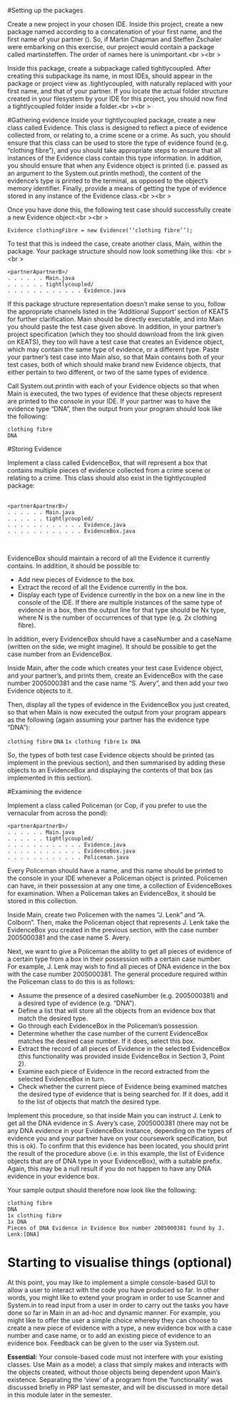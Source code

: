 #Setting up the packages

Create a new project in your chosen IDE. Inside this project, create a new package named
according to a concatenation of your first name, and the first name of your partner
(<partnerApartnerB>). So, if Martin Chapman and Steffen Zschaler were embarking
on this exercise, our project would contain a package called martinsteffen. The order of
names here is unimportant.<br \><br \>

Inside this package, create a subpackage called tightlycoupled. After creating this subpackage
its name, in most IDEs, should appear in the package or project view as <partnerApartnerB>
.tightlycoupled, with <partnerApartnerB> naturally replaced with your first name, and
that of your partner. If you locate the actual folder structure created in your filesystem
by your IDE for this project, you should now find a tightlycoupled folder inside a
<partnerApartnerB> folder.<br \><br \>

#Gathering evidence
Inside your tightlycoupled package, create a new class called Evidence. This class is designed
to reflect a piece of evidence collected from, or relating to, a crime scene or a crime.
As such, you should ensure that this class can be used to store the type of evidence found
(e.g. “clothing fibre”), and you should take appropriate steps to ensure that all instances of
the Evidence class contain this type information. In addition, you should ensure that when
any Evidence object is printed (i.e. passed as an argument to the System.out.println
method), the content of the evidence’s type is printed to the terminal, as opposed to the
object’s memory identifier. Finally, provide a means of getting the type of evidence stored
in any instance of the Evidence class.<br \><br \>

Once you have done this, the following test case should successfully create a new Evidence
object:<br \><br \>

`Evidence clothingFibre = new Evidence(‘‘clothing fibre’’);`

To test that this is indeed the case, create another class, Main, within the <partnerApartnerB>
package. Your package structure should now look something like this:
<br \><br \>

`<partnerApartnerB>/`<br />
`. . . . . . Main.java`<br />
`. . . . . . tightlycoupled/`<br />
`. . . . . . . . . . . . Evidence.java`<br />

If this package structure representation doesn’t make sense to you, follow the appropriate
channels listed in the ‘Additional Support’ section of KEATS for further clarification.
Main should be directly executable, and into Main you should paste the test case given
above. In addition, in your partner’s project specification (which they too should download
from the link given on KEATS), they too will have a test case that creates an Evidence
object, which may contain the same type of evidence, or a different type. Paste your partner’s
test case into Main also, so that Main contains both of your test cases, both of which
should make brand new Evidence objects, that either pertain to two different, or two of
the same types of evidence.

Call System.out.println with each of your Evidence objects so that when Main is executed,
the two types of evidence that these objects represent are printed to the console
in your IDE. If your partner was to have the evidence type “DNA”, then the output from
your program should look like the following:

`clothing fibre`<br />
`DNA`<br />

#Storing Evidence

Implement a class called EvidenceBox, that will represent a box that contains multiple
pieces of evidence collected from a crime scene or relating to a crime. This class should
also exist in the tightlycoupled package:<br/><br/>


`<partnerApartnerB>/`<br />
`. . . . . . Main.java`<br />
`. . . . . . tightlycoupled/`<br />
`. . . . . . . . . . . . Evidence.java`<br />
`. . . . . . . . . . . . EvidenceBox.java`<br />

<br />

EvidenceBox should maintain a record of all the Evidence it currently contains. In addition,
it should be possible to:

- Add new pieces of Evidence to the box.
- Extract the record of all the Evidence currently in the box.
- Display each type of Evidence currently in the box on a new line in the console of
the IDE. If there are multiple instances of the same type of evidence in a box, then
the output line for that type should be Nx type, where N is the number of occurrences
of that type (e.g. 2x clothing fibre).<br />

In addition, every EvidenceBox should have a caseNumber and a caseName (written on
the side, we might imagine). It should be possible to get the case number from an
EvidenceBox.<br />

Inside Main, after the code which creates your test case Evidence object, and your partner’s,
and prints them, create an EvidenceBox with the case number 2005000381 and the
case name “S. Avery”, and then add your two Evidence objects to it.<br />

Then, display all the types of evidence in the EvidenceBox you just created, so that
when Main is now executed the output from your program appears as the following (again
assuming your partner has the evidence type “DNA”):<br />

`clothing fibre`
`DNA`
`1x clothing fibre`
`1x DNA`
<br />

So, the types of both test case Evidence objects should be printed (as implement in the
previous section), and then summarised by adding these objects to an EvidenceBox and
displaying the contents of that box (as implemented in this section).

#Examining the evidence

Implement a class called Policeman (or Cop, if you prefer to use the vernacular from across
the pond):<br />

`<partnerApartnerB>/`<br />
`. . . . . . Main.java`<br />
`. . . . . . tightlycoupled/`<br />
`. . . . . . . . . . . . Evidence.java`<br />
`. . . . . . . . . . . . EvidenceBox.java`<br />
`. . . . . . . . . . . . Policeman.java`<br />

Every Policeman should have a name, and this name should be printed to the console in
your IDE whenever a Policeman object is printed.
Policemen can have, in their possession at any one time, a collection of EvidenceBoxes
for examination. When a Policeman takes an EvidenceBox, it should be stored in this
collection.<br />

Inside Main, create two Policemen with the names “J. Lenk” and “A. Colborn”. Then,
make the Policeman object that represents J. Lenk take the EvidenceBox you created in
the previous section, with the case number 2005000381 and the case name S. Avery.
<br />

Next, we want to give a Policeman the ability to get all pieces of evidence of a certain
type from a box in their possession with a certain case number. For example, J. Lenk may
wish to find all pieces of DNA evidence in the box with the case number 2005000381. The
general procedure required within the Policeman class to do this is as follows:
<br />

- Assume the presence of a desired caseNumber (e.g. 2005000381) and a desired type
of evidence (e.g. “DNA”).
- Define a list that will store all the objects from an evidence box that match the
desired type.
- Go through each EvidenceBox in the Policeman’s possession.
- Determine whether the case number of the current EvidenceBox matches the desired
case number. If it does, select this box.
- Extract the record of all pieces of Evidence in the selected EvidenceBox (this functionality
was provided inside EvidenceBox in Section 3, Point 2).
- Examine each piece of Evidence in the record extracted from the selected EvidenceBox
in turn.
- Check whether the current piece of Evidence being examined matches the desired
type of evidence that is being searched for. If it does, add it to the list of objects
that match the desired type.<br />

Implement this procedure, so that inside Main you can instruct J. Lenk to get all the
DNA evidence in S. Avery’s case, 2005000381 (there may not be any DNA evidence in
your EvidenceBox instance, depending on the types of evidence you and your partner have
on your coursework specification, but this is ok). To confirm that this evidence has been
located, you should print the result of the procedure above (i.e. in this example, the list
of Evidence objects that are of DNA type in your EvidenceBox), with a suitable prefix.
Again, this may be a null result if you do not happen to have any DNA evidence in your
evidence box.<br />

Your sample output should therefore now look like the following:<br />

`clothing fibre`<br />
`DNA`<br />
`1x clothing fibre`<br />
`1x DNA`<br />
`Pieces of DNA Evidence in Evidence Box number 2005000381 found by J. Lenk:[DNA]`<br />

# Starting to visualise things (optional)

At this point, you may like to implement a simple console-based GUI to allow a user to
interact with the code you have produced so far. In other words, you might like to extend
your program in order to use Scanner and System.in to read input from a user in order
to carry out the tasks you have done so far in Main in an ad-hoc and dynamic manner.
For example, you might like to offer the user a simple choice whereby they can choose to
create a new piece of evidence with a type, a new evidence box with a case number and
case name, or to add an existing piece of evidence to an evidence box. Feedback can be
given to the user via System.out.<br />

**Essential:** Your console-based code must not interfere with your existing classes. Use
Main as a model; a class that simply makes and interacts with the objects created, without
those objects being dependent upon Main’s existence. Separating the ‘view’ of a program
from the ‘functionality’ was discussed briefly in PRP last semester, and will be discussed
in more detail in this module later in the semester.
